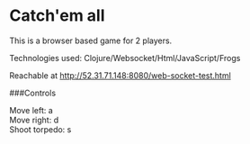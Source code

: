 # Catch'em all

This is a browser based game for 2 players.

Technologies used: Clojure/Websocket/Html/JavaScript/Frogs

Reachable at http://52.31.71.148:8080/web-socket-test.html

###Controls

Move left: a<br/>
Move right: d<br/>
Shoot torpedo: s<br/>
